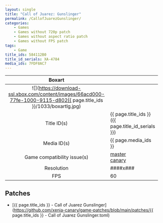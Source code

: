 ```yaml
---
layout: single
title: "Call of Juarez: Gunslinger"
permalink: /CallofJuarezGunslinger/
categories:
    - Games
    - Games without 720p patch
    - Games without aspect ratio patch
    - Games without FPS patch
tags:
    - Game
title_ids: 584112B0
title_id_serials: XA-4784
media_ids: 7FDF8AC7
---
```


| Boxart                      |                                                                                        |
| :----:                      | :-                                                                                     |
| ![](https://download-ssl.xbox.com/content/images/66acd000-77fe-1000-9115-d802{{ page.title_ids }}/1033/boxartlg.jpg) |
| Title ID(s)                 | {{ page.title_ids }} ({{ page.title_id_serials }})                                     |
| Media ID(s)                 | {{ page.media_ids }}                                                                   |
| Game compatibility issue(s) | [master](https://github.com/xenia-project/game-compatibility/issues/)<br>[canary](https://github.com/xenia-canary/game-compatibility/issues/) |
| Resolution                  | ####x###                                                                               |
| FPS                         | 60                                                                                     |

## Patches
* [{{ page.title_ids }} - Call of Juarez Gunslinger](https://github.com/xenia-canary/game-patches/blob/main/patches/{{ page.title_ids }} - Call of Juarez Gunslinger.toml)

<!--This page was generated by a script. You can remove this comment once the page is verified to be free of mistakes.-->
